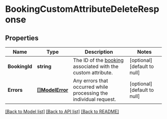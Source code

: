 # BookingCustomAttributeDeleteResponse

## Properties
Name | Type | Description | Notes
------------ | ------------- | ------------- | -------------
**BookingId** | **string** | The ID of the [booking](https://developer.squareup.com/reference/square_2024-01-18/objects/Booking) associated with the custom attribute. | [optional] [default to null]
**Errors** | [**[]ModelError**](Error.md) | Any errors that occurred while processing the individual request. | [optional] [default to null]

[[Back to Model list]](../README.md#documentation-for-models) [[Back to API list]](../README.md#documentation-for-api-endpoints) [[Back to README]](../README.md)

